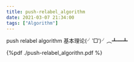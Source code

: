 ```yaml
---
title: push-relabel_algorithm
date: 2021-03-07 21:34:00
tags: ["Algorithm"]
---
```


push relabel algorithm 基本理论(╯‵□′)╯︵┻━┻

<!-- more -->

{%pdf ./push-relabel_algorithn.pdf %}